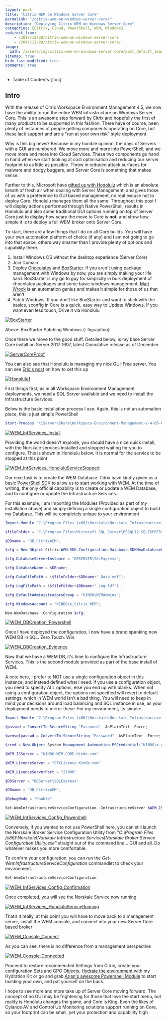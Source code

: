 ```yaml
---
layout: post
title: "Citrix WEM on Windows Server Core"
permalink: "/citrix-wem-on-windows-server-core/"
description: "Deploying Citrix WEM on Windows Server Core"
categories: [Citrix, Cloud, PowerShell, WEM, Windows]
redirect_from: 
    - /2017/12/28/citrix-wem-on-windows-server-core
    - /2017/12/28/citrix-wem-on-windows-server-core/
image:
  path: /assets/img/citrix-wem-on-windows-server-core/post_default_image.jpg
sitemap: true
hide_last_modified: true
comments: true
---
```


<!--excerpt-->

-  Table of Contents
{:toc}

## Intro

With the release of Citrix Workspace Environment Management 4.5, we now have the ability to run the entire WEM infrastructure on Windows Server Core. This is an awesome step forward by Citrix and hopefully the first of many products to be supported in this fashion. There have of course, been plenty of instances of people getting components operating on Core, but these lack support and are a "run at your own risk" style deployment.

Why is this big news? Because in my humble opinion, the days of Servers with a GUI are numbered. We move more and more into PowerShell, and we move more and more into Cloud Services. These two components go hand in hand when we start looking at cost optimisation and reducing our server footprint to as little as possible. Throw in reduced attack surfaces for malware and dodgy buggers, and Server Core is something that makes sense.

Further to this, Microsoft have [gifted us with Honolulu](https://docs.microsoft.com/en-us/windows-server/manage/honolulu/honolulu) which is an absolute breath of fresh air when dealing with Server Management, and gives those of us with a preference to GUI based management, no real excuse not to deploy Core. Honolulu manages them all the same. Throughout this post I will display actions performed through Native PowerShell, results in Honolulu and also some traditional GUI options running on top of Server Core just to display how scary the move to Core is **not**, and show how simple it is to deploy a full WEM broker onto Server Core.

To start, there are a few things that I do on all Core builds. You will have your own automation platform of choice (if any) and I am not going to go into that space, others way smarter than I provide plenty of options and capability there.

1.  Install Windows OS without the desktop experience (Server Core)
2.  Join Domain
3.  Deploy [Chocolatey](https://chocolatey.org/) and [BoxStarter](http://boxstarter.org/). If you aren't using package management with Windows by now, you are simply making your life hard. BoxStarter is my go to guy for simplicity in bulk deployment of chocolatey packages and some basic windows management. [Matt Wrock](https://twitter.com/mwrockx) is an automation genius and makes it simple for those of us that aren't
4.  Patch Windows. If you don’t like BoxStarter and want to stick with the basics, sconfig in Core is a quick, easy way to Update Windows. If you want even less touch, Drive it via Honolulu

[![BoxStarter]({{site.baseurl}}/assets/img/citrix-wem-on-windows-server-core/BoxStarter.png)]({{site.baseurl}}/assets/img/citrix-wem-on-windows-server-core/BoxStarter.png)

Above: BoxStarter Patching Windows
{:.figcaption}

Once there we move to the good stuff. Detailed below, is my base Server Core install on Server 2017 1607, latest Cumulative release as of December

[![ServerCoreProof]({{site.baseurl}}/assets/img/citrix-wem-on-windows-server-core/ServerCoreProof.png)]({{site.baseurl}}/assets/img/citrix-wem-on-windows-server-core/ServerCoreProof.png)

You can also see that Honolulu is managing my nice GUI-Free server. You can see [Eric's post](https://xenappblog.com/2017/automated-secure-project-honolulu/) on how to set this up

[![Honolulu1]({{site.baseurl}}/assets/img/citrix-wem-on-windows-server-core/Honolulu1.png)]({{site.baseurl}}/assets/img/citrix-wem-on-windows-server-core/Honolulu1.png)

First things first, as in all Workspace Environment Management deployments, we need a SQL Server available and we need to install the Infrastructure Services.

Below is the basic installation process I use. Again, this is not an automation piece, this is just simple PowerShell

```powershell
Start-Process "\\Server\Share\Workspace-Environment-Management-v-4-05-00\Citrix Workspace Environment Management Infrastructure Services Setup.exe" -ArgumentList '/S /v/qn' -Wait -PassThru
```

[![WEM_InfServices_Install]({{site.baseurl}}/assets/img/citrix-wem-on-windows-server-core/WEM_InfServices_Install.png)]({{site.baseurl}}/assets/img/citrix-wem-on-windows-server-core/WEM_InfServices_Install.png)

Providing the world doesn’t explode, you should have a nice quick install, with the Norskale services installed and stopped waiting for you to configure. This is shown in Honolulu below. It is normal for the service to be stopped at this point

[![WEM_InfServices_HonoluluServiceStopped]({{site.baseurl}}/assets/img/citrix-wem-on-windows-server-core/WEM_InfServices_HonoluluServiceStopped.png)]({{site.baseurl}}/assets/img/citrix-wem-on-windows-server-core/WEM_InfServices_HonoluluServiceStopped.png)

Our next task is to create the WEM Database. Citrix have kindly given us a basic [PowerShell SDK](https://developer-docs.citrix.com/projects/workspace-environment-management-sdk/en/latest/) to allow us to start working with WEM. At the time of writing, the only official capability is to create or update a WEM Database, and to configure or update the Infrastructure Services.

For this example, I am Importing the Modules (Provided as part of my installation above) and simply defining a single configuration object to build my Database. This will be completely unique to your environment

```powershell
Import-Module 'C:\Program Files (x86)\Norskale\Norskale Infrastructure Services\SDK\WemDatabaseConfiguration\WemDatabaseConfiguration.psd1'

$fileFolder = "C:\Program Files\Microsoft SQL Server\MSSQL12.SQLEXPRESS\MSSQL\DATA\";

$DBname = "DB_CitrixWEM";

$cfg = New-Object Citrix.WEM.SDK.Configuration.Database.SDKNewDatabaseConfiguration;

$cfg.DatabaseServerInstance = "DBSERVER\SQLExpress";

$cfg.DatabaseName = $DBname;

$cfg.DataFilePath = ($fileFolder+$DBname+"_Data.mdf");

$cfg.LogFilePath = ($fileFolder+$DBname+"_Log.ldf") ;

$cfg.DefaultAdministratorsGroup = "KINDO\WEMAdmins";

$cfg.WindowsAccount = "KINDO\x_Citrix_WEM";

New-WemDatabase -Configuration $cfg;
```

[![WEM_DBCreation_Powershell]({{site.baseurl}}/assets/img/citrix-wem-on-windows-server-core/WEM_DBCreation_Powershell.png)]({{site.baseurl}}/assets/img/citrix-wem-on-windows-server-core/WEM_DBCreation_Powershell.png)

Once I have deployed the configuration, I now have a brand spanking new WEM DB in SQL. Zero Touch. Win.

[![WEM_DBCreation_Evidence]({{site.baseurl}}/assets/img/citrix-wem-on-windows-server-core/WEM_DBCreation_Evidence.png)]({{site.baseurl}}/assets/img/citrix-wem-on-windows-server-core/WEM_DBCreation_Evidence.png)

Now that we have a WEM DB, it's time to configure the Infrastructure Services. This is the second module provided as part of the base install of WEM.

A note here, I prefer to NOT use a single configuration object in this instance, and instead defined what I need. If you use a configuration object, you need to specify ALL options, else you end up with blanks. When not using a configuration object, the options not specified will revert to default settings, which in WEM world isn’t a bad thing. You will need to keep in mind your decisions around load balancing and SQL instance in use, as your deployment needs to mirror these. For my environment, its simple:

```powershell
Import-Module 'C:\Program Files (x86)\Norskale\Norskale Infrastructure Services\SDK\WemInfrastructureServiceConfiguration\WemInfrastructureServiceConfiguration.psd1'

$passwd = ConvertTo-SecureString "Password" -AsPlainText -Force;

$wemsqlpasswd = ConvertTo-SecureString "Password" -AsPlainText -Force;

$cred = New-Object System.Management.Automation.PSCredential("KINDO\x_citrix_WEM", $passwd);

$WEM_ISServer = "KINDO-WEM-CORE.Kindo.com"

$WEM_LicenceServer = "CTXLicence.Kindo.com"

$WEM_LicenceServerPort = "27000"

$DBServer = "DBServer\SQLExpress"

$DBname = "DB_CitrixWEM";

$DebugMode = "Enable"

Set-WemInfrastructureServiceConfiguration -InfrastructureServer $WEM_ISServer -InfrastructureServiceAccountCredential $cred -DatabaseServerInstance $DBServer -DatabaseName $DBname -DebugMode $DebugMode -SqlUserSpecificPassword $wemsqlpasswd -EnableInfrastructureServiceAccountCredential Enable -EnableScheduledMaintenance Enable -PSDebugMode Enable -GlobalLicenseServerOverride Enable -LicenseServerName $WEM_LicenceServer -LicenseServerPort $WEM_LicenceServerPort -SendGoogleAnalytics Disable -UseCacheEvenIfOnline Disable -SetSqlUserSpecificPassword Enable
```

[![WEM_InfServices_Config_Powershell]({{site.baseurl}}/assets/img/citrix-wem-on-windows-server-core/WEM_InfServices_Config_Powershell.png)]({{site.baseurl}}/assets/img/citrix-wem-on-windows-server-core/WEM_InfServices_Config_Powershell.png)

Conversely, if you wanted to not use PowerShell here, you can still launch the Norskale Broker Service Configuration Utility from _"C:\Program Files (x86)\Norskale\Norskale Infrastructure Services\Norskale Broker Service Configuration Utility.exe"_ straight out of the command line… GUI and all. Do whatever makes you more comfortable.

To confirm your configuration, you can run the _Get-WemInfrastructureServiceConfiguration_ commandlet to check your environment.

```powershell
Get-WemInfrastructureServiceConfiguration
```

[![WEM_InfServices_Config_Confirmation]({{site.baseurl}}/assets/img/citrix-wem-on-windows-server-core/WEM_InfServices_Config_Confirmation.png)]({{site.baseurl}}/assets/img/citrix-wem-on-windows-server-core/WEM_InfServices_Config_Confirmation.png)

Once completed, you will see the Norskale Service now running

[![WEM_InfServices_HonoluluServiceRunning]({{site.baseurl}}/assets/img/citrix-wem-on-windows-server-core/WEM_InfServices_HonoluluServiceRunning.png)]({{site.baseurl}}/assets/img/citrix-wem-on-windows-server-core/WEM_InfServices_HonoluluServiceRunning.png)

That’s it really, at this point you will have to move back to a management server, install the WEM console, and connect into your new Server Core based broker

[![WEM_Console_Connect]({{site.baseurl}}/assets/img/citrix-wem-on-windows-server-core/WEM_Console_Connect.png)]({{site.baseurl}}/assets/img/citrix-wem-on-windows-server-core/WEM_Console_Connect.png)

As you can see, there is no difference from a management perspective 

[![WEM_Console_Connected]({{site.baseurl}}/assets/img/citrix-wem-on-windows-server-core/WEM_Console_Connected.png)]({{site.baseurl}}/assets/img/citrix-wem-on-windows-server-core/WEM_Console_Connected.png)

Proceed to restore recommended Settings from Citrix, create your configuration Sets and GPO Objects, [Hydrate the environment](http://jkindon.com/2017/10/07/wem-hydration-kit/) with my Hydration Kit or go and grab [Arjan's awesome Powershell Module](https://msfreaks.wordpress.com/2018/01/08/powershell-module-for-citrix-wem-part-3-environmentalsettings-and-microsoftusvsettings-from-gpo-and-much-much-more/) to start building your own, and pat yourself on the back.

I hope to see more and more take up of Server Core moving forward. The concept of no GUI may be frightening for those that love the start menu, but reality is Honolulu changes the game, and Core is King. Even the likes of Cylance AV and Control Up Monitoring solutions support running on Core, so your footprint can be small, yet your protection and capability high

